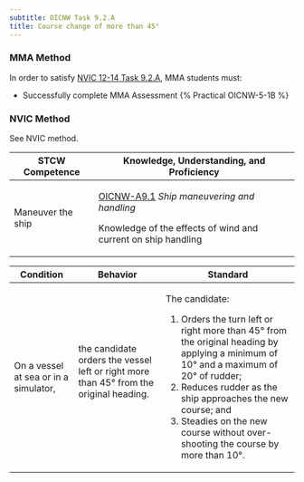 ```yaml
---
subtitle: OICNW Task 9.2.A 
title: Course change of more than 45°
---
```



### MMA Method

In order to satisfy  [NVIC 12-14  Task  9.2.A](/stcw23/assets/images/nvic-12-14.pdf), MMA students must:

* Successfully complete MMA Assessment {% Practical OICNW-5-1B %}


### NVIC Method

<a onclick="togglevisibility('nvic_methods')" >See NVIC method.</a>

<div id='nvic_methods' class='hide'>

<table>
<thead>
<tr>
<th class='forty'> STCW Competence </th>
<th class='sixty'> Knowledge, Understanding, and Proficiency </th>
</tr>
</thead>




<tbody>
<tr><td markdown='1'>

Maneuver the ship

</td><td markdown='1'>

[OICNW-A9.1](../../tables/21.html#OICNW-A9.1) *Ship maneuvering and handling*

Knowledge of the effects of wind and current on ship handling

</td></tr>


</tbody>
</table>


<table>
<thead>
<tr><th class='twenty'>  Condition </th><th class='twenty'> Behavior </th><th  class='sixty'>Standard </th></tr>
</thead>
<tbody >



<tr><td markdown='1'>

On a vessel at sea or in a simulator,

</td><td markdown='1'>

the candidate orders the vessel left or right more than 45° from the original heading.

<br>

<div class="tooltip">
<span class="tooltiptext">
</span>
</div>


</td><td markdown='1'>

The candidate:

1. Orders the turn left or right more than 45° from the original heading by applying a minimum of 10° and a maximum of 20° of rudder; 
2. Reduces rudder as the ship approaches the new course; and 
3. Steadies on the new course without over- shooting the course by more than 10°.

</td></tr>
</tbody>
</table>
</div>
